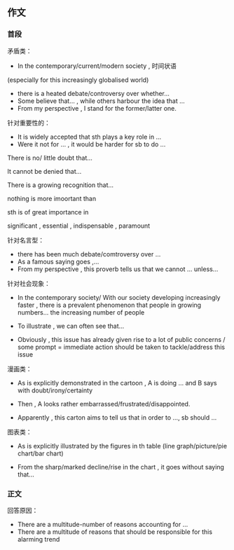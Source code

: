 ## 作文
### 首段
矛盾类：
* In the contemporary/current/modern society , 时间状语

(especially for this increasingly globalised world)

* there is a heated debate/controversy over whether...
* Some believe that... , while others harbour the idea that ...
* From my perspective , I stand for the former/latter one.

针对重要性的：
* It is widely accepted that sth plays a key role in ...
* Were it not for ... , it would be harder for sb to do ...

There is no/ little doubt that...

It cannot be denied that...

There is a growing recognition that...

nothing is more imoortant than

sth is of great importance in

significant , essential , indispensable , paramount

针对名言型：

* there has been much debate/comtroversy over ...
* As a famous saying goes ,...
* From my perspective , this proverb tells us that we cannot ... unless...

针对社会现象：
* In the contemporary society/ With our society developing increasingly faster , there is a prevalent phenomenon that people in growing numbers...
the increasing number of people

* To illustrate , we can often see that...

* Obviously , this issue has already given rise to a lot of public concerns / some prompt = immediate action should be taken to tackle/address this issue

漫画类：
* As is explicitly demonstrated in the cartoon , A is doing ... and B says with doubt/irony/certainty

* Then , A looks rather embarrassed/frustrated/disappointed.
* Apparently , this carton aims to tell us that in order to ..., sb should ...

图表类：
* As is explicitly illustrated by the figures in th table (line graph/picture/pie chart/bar chart)

* From the sharp/marked decline/rise in the chart , it goes without saying that...

### 正文
回答原因：

* There are a multitude-number of reasons accounting for ...
* There are a multitude of reasons that should be responsible for this alarming trend

